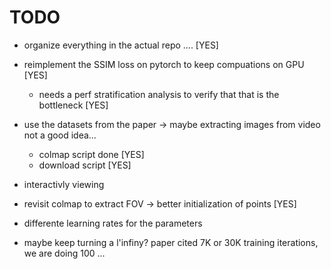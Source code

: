 # TODO

- organize everything in the actual repo .... [YES]

- reimplement the SSIM loss on pytorch to keep compuations on GPU [YES]
    - needs a perf stratification analysis to verify that that is the bottleneck [YES]

- use the datasets from the paper  ->  maybe extracting images from video not a good idea...
    - colmap script done [YES]
    - download script [YES]

- interactivly viewing

- revisit colmap to extract FOV -> better initialization of points [YES]

- differente learning rates for the parameters

- maybe keep turning a l'infiny? paper cited 7K or 30K training iterations, we are doing 100 ...


